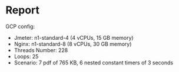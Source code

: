# Report

GCP config:

- Jmeter: n1-standard-4 (4 vCPUs, 15 GB memory)
- Nginx: n1-standard-8 (8 vCPUs, 30 GB memory)
- Threads Number: 228
- Loops: 25
- Scenario: 7 pdf of 765 KB, 6 nested constant timers of 3 seconds
